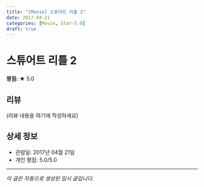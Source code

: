 ```yaml
---
title: "[Movie] 스튜어트 리틀 2"
date: 2017-04-21
categories: [Movie, Star-5.0]
draft: true
---
```


# 스튜어트 리틀 2

**평점:** ★ 5.0

## 리뷰

(리뷰 내용을 여기에 작성하세요)

## 상세 정보

- 관람일: 2017년 04월 21일
- 개인 평점: 5.0/5.0

---

*이 글은 자동으로 생성된 임시 글입니다.*
